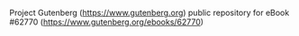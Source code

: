 Project Gutenberg (https://www.gutenberg.org) public repository for eBook #62770 (https://www.gutenberg.org/ebooks/62770)
